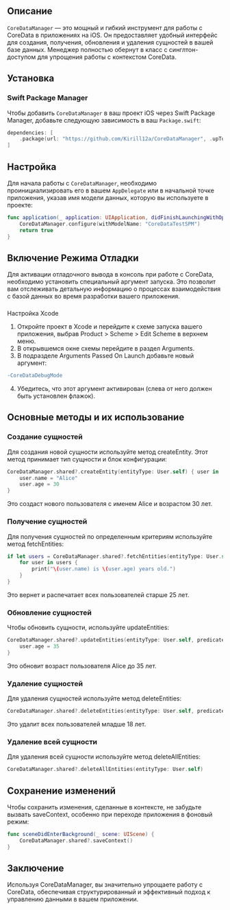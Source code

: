 ## Описание

`CoreDataManager` — это мощный и гибкий инструмент для работы с CoreData в приложениях на iOS. Он предоставляет удобный интерфейс для создания, получения, обновления и удаления сущностей в вашей базе данных. Менеджер полностью обернут в класс с синглтон-доступом для упрощения работы с контекстом CoreData.

## Установка

### Swift Package Manager

Чтобы добавить `CoreDataManager` в ваш проект iOS через Swift Package Manager, добавьте следующую зависимость в ваш `Package.swift`:

```swift
dependencies: [
    .package(url: "https://github.com/Kirill12a/CoreDataManager", .upToNextMajor(from: "1.0.0"))
]
```

## Настройка

Для начала работы с `CoreDataManager`, необходимо проинициализировать его в вашем `AppDelegate` или в начальной точке приложения, указав имя модели данных, которую вы используете в проекте:

```swift
func application(_ application: UIApplication, didFinishLaunchingWithOptions launchOptions: [UIApplication.LaunchOptionsKey: Any]?) -> Bool {
    CoreDataManager.configure(withModelName: "CoreDataTestSPM")
    return true
}
```

## Включение Режима Отладки
Для активации отладочного вывода в консоль при работе с CoreData, необходимо установить специальный аргумент запуска. Это позволит вам отслеживать детальную информацию о процессах взаимодействия с базой данных во время разработки вашего приложения.
###
Настройка Xcode
1. Откройте проект в Xcode и перейдите к схеме запуска вашего приложения, выбрав Product > Scheme > Edit Scheme в верхнем меню.
2. В открывшемся окне схемы перейдите в раздел Arguments.
3. В подразделе Arguments Passed On Launch добавьте новый аргумент:
```diff
-CoreDataDebugMode
```
4. Убедитесь, что этот аргумент активирован (слева от него должен быть установлен флажок).

## Основные методы и их использование

### Создание сущностей
Для создания новой сущности используйте метод createEntity. Этот метод принимает тип сущности и блок конфигурации:
```swift
CoreDataManager.shared?.createEntity(entityType: User.self) { user in
    user.name = "Alice"
    user.age = 30
}
```
Это создаст нового пользователя с именем Alice и возрастом 30 лет.

### Получение сущностей
Для получения сущностей по определенным критериям используйте метод fetchEntities:
```swift
if let users = CoreDataManager.shared?.fetchEntities(entityType: User.self, predicate: NSPredicate(format: "age > %@", "25")) {
    for user in users {
        print("\(user.name) is \(user.age) years old.")
    }
}
```
Это вернет и распечатает всех пользователей старше 25 лет.

### Обновление сущностей
Чтобы обновить сущности, используйте updateEntities:
```swift
CoreDataManager.shared?.updateEntities(entityType: User.self, predicate: NSPredicate(format: "name == %@", "Alice")) { user in
    user.age = 35
}
```
Это обновит возраст пользователя Alice до 35 лет.


### Удаление сущностей
Для удаления сущностей используйте метод deleteEntities:
```swift
CoreDataManager.shared?.deleteEntities(entityType: User.self, predicate: NSPredicate(format: "age < %@", "18"))
```
Это удалит всех пользователей младше 18 лет.

### Удаление всей сущности
Для удаления всей сущности используйте метод deleteAllEntities:
```swift
CoreDataManager.shared?.deleteAllEntities(entityType: User.self)
```

## Сохранение изменений
Чтобы сохранить изменения, сделанные в контексте, не забудьте вызвать saveContext, особенно при переходе приложения в фоновый режим:
```swift
func sceneDidEnterBackground(_ scene: UIScene) {
    CoreDataManager.shared?.saveContext()
}
```

## Заключение
Используя CoreDataManager, вы значительно упрощаете работу с CoreData, обеспечивая структурированный и эффективный подход к управлению данными в вашем приложении.


